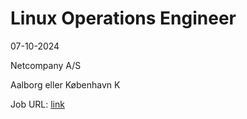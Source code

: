 # Linux Operations Engineer
07-10-2024

Netcompany A/S

Aalborg eller København K

Job URL: [link](https://smrtr.io/gP-sr)


